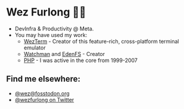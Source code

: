# Wez Furlong 💓🦀

* DevInfra & Productivity @ Meta.
* You may have used my work:
  * [WezTerm](https://wezfurlong.org/wezterm) - Creator of this feature-rich, cross-platform terminal emulator
  * [Watchman](https://facebook.github.io/watchman/) and [EdenFS](https://github.com/facebookexperimental/eden) - Creator
  * [PHP](https://www.php.net/) - I was active in the core from 1999-2007

## Find me elsewhere:

* [@wez@fosstodon.org](https://fosstodon.org/@wez)
* [@wezfurlong on Twitter](https://twitter.com/wezfurlong)
